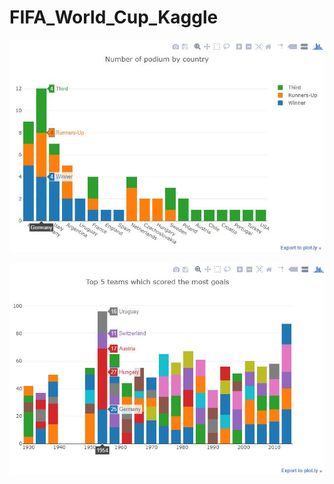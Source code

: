 # FIFA_World_Cup_Kaggle

![](https://github.com/davidkorea/DATA_ANALYSIS/blob/master/10_%20FIFA_World_Cup_Kaggle/README/1.jpg)

![](https://github.com/davidkorea/DATA_ANALYSIS/blob/master/10_%20FIFA_World_Cup_Kaggle/README/2.jpg)
